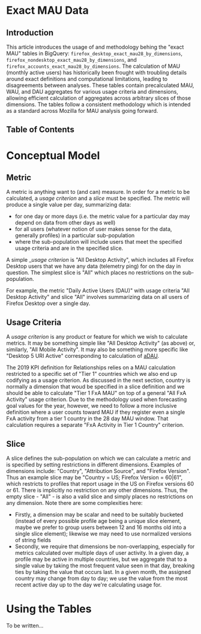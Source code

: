 # Exact MAU Data

## Introduction

This article introduces the usage of and methodology behing the "exact MAU"
tables in BigQuery:
`firefox_desktop_exact_mau28_by_dimensions`,
`firefox_nondesktop_exact_mau28_by_dimensions`, and
`firefox_accounts_exact_mau28_by_dimensions`.
The calculation of MAU (monthly active users) has historically been frought
with troubling details around exact definitions and computational limitations,
leading to disagreements between analyses.
These tables contain precalculated MAU, WAU, and DAU aggregates for 
various usage criteria and dimensions, allowing efficient calculation of
aggregates across arbitrary slices of those dimensions.
The tables follow a consistent methodology which is intended as a standard
across Mozilla for MAU analysis going forward.

## Table of Contents

<!-- toc -->

# Conceptual Model

## Metric

A metric is anything want to (and can) measure.  In order for a metric to be 
calculated, a _usage criterion_ and a _slice_ must be specified. The metric 
will produce a single value per day, summarizing data:

- for one day or more days (i.e. the metric value for a particular day may depend on data from other days as well)
- for all users (whatever notion of user makes sense for the data, generally profiles) in a particular sub-population
- where the sub-population will include users that meet the specified usage criteria and are in the specified slice.

A simple __usage criterion_ is "All Desktop Activity", which includes all Firefox Desktop users that we have any data (telemetry ping) for on the day in question.  The simplest slice is "All" which places no restrictions on the sub-population.

For example, the metric "Daily Active Users (DAU)" with usage criteria "All Desktop Activity" and slice "All" involves summarizing data on all users of Firefox Desktop over a single day.

## Usage Criteria

A _usage criterion_ is any product or feature for which we wish to calculate
metrics.  It may be something simple like "All Desktop Activity" (as above) or, 
similarly, "All Mobile Activity".  It may also be something more specific like
"Desktop 5 URI Active" corresponding to calculation of 
[aDAU](/cookbooks/active_dau.html).

The 2019 KPI definition for Relationships relies on a MAU calculation restricted
to a specific set of "Tier 1" countries which we also end up codifying as a usage
criterion. As discussed in the next section, country is normally a dimension that
woud be specified in a slice definition and we should be able to calculate 
"Tier 1 FxA MAU" on top of a general "All FxA Activity" usage criterion. Due to the
methodology used when forecasting goal values for the year, however, we need to
follow a more inclusive definition where a user counts toward MAU if they register
even a single FxA activity from a tier 1 country in the 28 day MAU window.
That calculation requires a separate "FxA Activity in Tier 1 Country" criterion.

## Slice

A slice defines the sub-population on which we can calculate a metric and
is specified by setting restrictions in different dimensions.
Examples of dimensions include: "Country", "Attribution Source",
and "Firefox Version".
Thus an example slice may be "Country = US; Firefox Version = 60|61", which
restricts to profiles that report usage in the US on Firefox versions 60 or 61.
There is implicitly no restriction on any other dimensions.
Thus, the empty slice - "All" - is also a valid slice and simply places no 
restrictions on any dimension.
Note there are some complexities here:

- Firstly, a dimension may be scalar and need to be suitably bucketed (instead of every possible profile age being a unique slice element, maybe we prefer to group users between 12 and 16 months old into a single slice element); likewise we may need to use normalized versions of string fields
- Secondly, we require that dimensions be non-overlapping, especially for metrics calculated over multiple days of user activity.  In a given day, a profile may be active in multiple countries, but we aggregate that to a single value by taking the most frequent value seen in that day, breaking ties by taking the value that occurs last. In a given month, the assigned country may change from day to day; we use the value from the most recent active day up to the day we're calculating usage for.

# Using the Tables

To be written...
